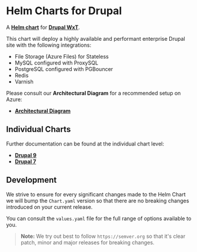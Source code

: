 # Helm Charts for Drupal

A **[Helm chart][helm]** for **[Drupal WxT][wxt]**.

This chart will deploy a highly available and performant enterprise Drupal site with the following integrations:

- File Storage (Azure Files) for Stateless
- MySQL configured with ProxySQL
- PostgreSQL configured with PGBouncer
- Redis
- Varnish

Please consult our **Architectural Diagram** for a recommended setup on Azure:

- **[Architectural Diagram][architectural_diagram]**

## Individual Charts

Further documentation can be found at the individual chart level:

- **[Drupal 9][drupal9]**
- **[Drupal 7][drupal7]**

## Development

We strive to ensure for every significant changes made to the Helm Chart we will bump the `Chart.yaml` version so that there are no breaking changes introduced on your current release.

You can consult the `values.yaml` file for the full range of options available to you.

> **Note:** We try out best to follow `https://semver.org` so that it's clear patch, minor and major releases for breaking changes.

[architectural_diagram]: https://github.com/drupalwxt/helm-drupal/blob/master/docs/diagram-drupal.pdf
[drupal7]: https://github.com/drupalwxt/helm-drupal/tree/master/drupal7
[drupal9]: https://github.com/drupalwxt/helm-drupal/tree/master/drupal
[helm]: https://helm.sh/
[wxt]: https://drupalwxt.github.io
